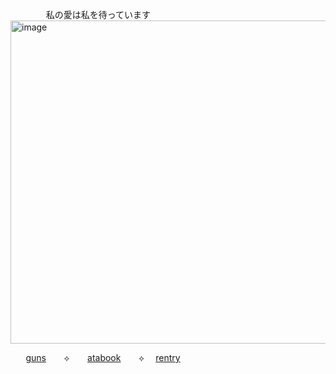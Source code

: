⠀  ⠀ ⠀  ⠀  私の愛は私を待っています
<img width="720" height="517" alt="image" src="https://github.com/user-attachments/assets/6865c180-64a7-41dc-9d1a-55618be8dba0" />

⠀ ⠀[guns](https://guns.lol/catisaa)⠀ ⠀ ⟡⠀ ⠀ [atabook](https://yurigable.atabook.org)⠀  ⠀ ⟡  ⠀ [rentry](https://rentry.co/gableyuri)
